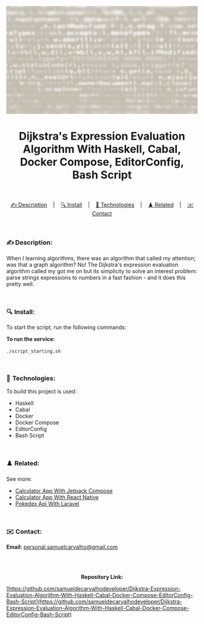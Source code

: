 ![](./thumbnail.png)

<h1 align="center">
Dijkstra's Expression Evaluation Algorithm With Haskell, Cabal, Docker Compose, EditorConfig, Bash Script
</h1>

<br/>

<br/>

<div align="center">
  <a href="#description">✍️ Description</a> &nbsp;&nbsp;&nbsp;|&nbsp;&nbsp;&nbsp <a href="#install">🔍 Install</a> &nbsp;&nbsp;&nbsp;|&nbsp;&nbsp;&nbsp <a href="#technologies">🚀 Technologies</a> &nbsp;&nbsp;&nbsp;|&nbsp;&nbsp;&nbsp <a href="#related">♟️ Related</a> &nbsp;&nbsp;&nbsp;|&nbsp;&nbsp;&nbsp <a href="#contact">✉️ Contact</a>
</div>

<br />
<br />

<h3 id="description">✍️ Description:</h3>

<p>When I learning algorithms, there was an algorithm that called my attention; was that a graph algorithm? No! The Dijkstra's expression evaluation algorithm called my got me on but its simplicity to solve an interest problem: parse strings expressions to numbers in a fast fashion - and it does this pretty well.</p>

<br />

<h3 id="install">🔍  Install:</h3>

<p>To start the script, run the following commands:<p>

**To run the service:**

`./script_starting.sh`

<br />

<h3 id="technologies">🚀  Technologies:</h3>

<p>To build this project is used:</p>

- Haskell
- Cabal
- Docker
- Docker Compose
- EditorConfig
- Bash Script

<br />

<h3 id="related">♟️  Related:</h3>

See more:

<ul>
  <li><a href="https://github.com/samueldecarvalhodeveloper/Calculator-App-With-Jetpack-Compose-Kotlin-Material-3-JUnit-Mockk-Dagger-2-Coroutines-Ui-Automator">Calculator App With Jetpack Compose</a></li>
  <li><a href="https://github.com/samueldecarvalhodeveloper/Calculator-App-With-React-Native-Expo-Custom-Hooks-Typescript-Async-Storage-Prettier-Eslint">Calculator App With React Native</a></li>
  <li><a href="https://github.com/samueldecarvalhodeveloper/Pokedex-API-With-Elixir-PHP-Python-Laravel-Phoenix-FastAPI-Uvicorn-Asyncio-Unittest-PHP-Unit-Docker">Pokedex Api With Laravel</a></li>
</ul>

<br />

<h3 id="contact">✉️  Contact:</h3>

**Email:**
<a href="mailto:personal.samuelcarvalho@gmail.com">personal.samuelcarvalho@gmail.com</a>

<br />
<br />

<p align="center"><strong>Repository Link:</strong></p>

[https://github.com/samueldecarvalhodeveloper/Dijkstra-Expression-Evaluation-Algorithm-With-Haskell-Cabal-Docker-Compose-EditorConfig-Bash-Script](https://github.com/samueldecarvalhodeveloper/Dijkstra-Expression-Evaluation-Algorithm-With-Haskell-Cabal-Docker-Compose-EditorConfig-Bash-Script)
